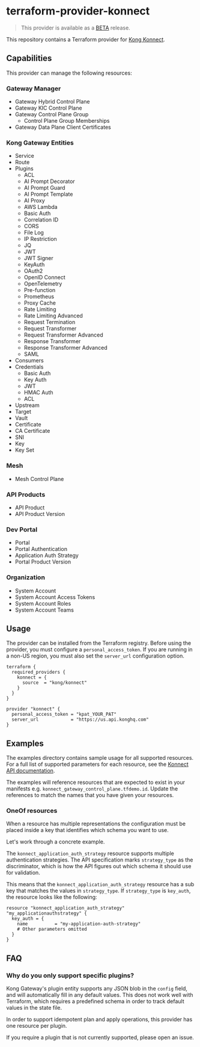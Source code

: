 # terraform-provider-konnect

> This provider is available as a [BETA](https://docs.konghq.com/konnect/availability-stages/#beta) release.

This repository contains a Terraform provider for [Kong Konnect](https://konghq.com/products/kong-konnect/register?utm_source=github&utm_campaign=terraform&utm_content=terraform-provider-konnect).

## Capabilities

This provider can manage the following resources:

### Gateway Manager

- Gateway Hybrid Control Plane
- Gateway KIC Control Plane
- Gateway Control Plane Group
  - Control Plane Group Memberships
- Gateway Data Plane Client Certificates

### Kong Gateway Entities

- Service
- Route
- Plugins
  - ACL
  - AI Prompt Decorator
  - AI Prompt Guard
  - AI Prompt Template
  - AI Proxy
  - AWS Lambda
  - Basic Auth
  - Correlation ID
  - CORS
  - File Log
  - IP Restriction
  - JQ
  - JWT
  - JWT Signer
  - KeyAuth
  - OAuth2
  - OpenID Connect
  - OpenTelemetry
  - Pre-function
  - Prometheus
  - Proxy Cache
  - Rate Limiting
  - Rate Limiting Advanced
  - Request Termination
  - Request Transformer
  - Request Transformer Advanced
  - Response Transformer
  - Response Transformer Advanced
  - SAML
- Consumers
- Credentials
  - Basic Auth
  - Key Auth
  - JWT
  - HMAC Auth
  - ACL
- Upstream
- Target
- Vault
- Certificate
- CA Certificate
- SNI
- Key
- Key Set

### Mesh

- Mesh Control Plane

### API Products

- API Product
- API Product Version

### Dev Portal

- Portal
- Portal Authentication
- Application Auth Strategy
- Portal Product Version

### Organization

- System Account
- System Account Access Tokens
- System Account Roles
- System Account Teams

## Usage

The provider can be installed from the Terraform registry. Before using the provider, you must configure a `personal_access_token`. If you are running in a non-US region, you must also set the `server_url` configuration option.

```hcl
terraform {
  required_providers {
    konnect = {
      source  = "kong/konnect"
    }
  }
}

provider "konnect" {
  personal_access_token = "kpat_YOUR_PAT"
  server_url            = "https://us.api.konghq.com"
}
```

## Examples

The examples directory contains sample usage for all supported resources. For a full list of supported parameters for each resource, see the [Konnect API documentation](https://docs.konghq.com/api/).

The examples will reference resources that are expected to exist in your manifests e.g. `konnect_gateway_control_plane.tfdemo.id`. Update the references to match the names that you have given your resources.

### OneOf resources

When a resource has multiple representations the configuration must be placed inside a key that identifies which schema you want to use.

Let's work through a concrete example.

The `konnect_application_auth_strategy` resource supports multiple authentication strategies. The API specification marks `strategy_type` as the discriminator, which is how the API figures out which schema it should use for validation.

This means that the `konnect_application_auth_strategy` resource has a sub key that matches the values in `strategy_type`. If `strategy_type` is `key_auth`, the resource looks like the following:

```hcl
resource "konnect_application_auth_strategy" "my_applicationauthstrategy" {
  key_auth = {
    name          = "my-application-auth-strategy"
    # Other parameters omitted
  }
}
```

## FAQ

### Why do you only support specific plugins?

Kong Gateway's plugin entity supports any JSON blob in the `config` field, and will automatically fill in any default values. This does not work well with Terraform, which requires a predefined schema in order to track default values in the state file.

In order to support idempotent plan and apply operations, this provider has one resource per plugin.

If you require a plugin that is not currently supported, please open an issue.
